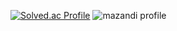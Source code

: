 [![Solved.ac Profile](http://mazassumnida.wtf/api/v2/generate_badge?boj=winterflower)](https://solved.ac/winterflower/)
![mazandi profile](http://mazandi.herokuapp.com/api?handle=winterflower&theme=warm)
